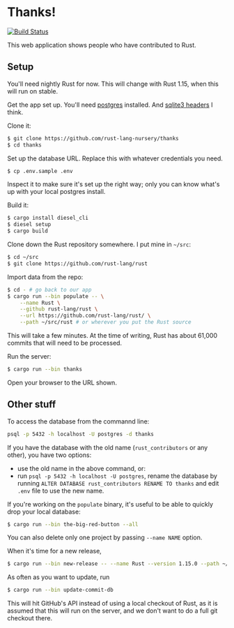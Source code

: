 # Thanks!

[![Build Status][status-img]][status]

[status-img]: https://travis-ci.org/rust-lang-nursery/thanks.svg?branch=master
[status]: https://travis-ci.org/rust-lang-nursery/thanks

This web application shows people who have contributed to Rust.

## Setup

You'll need nightly Rust for now. This will change with Rust 1.15, when
this will run on stable.

Get the app set up. You'll need [postgres](diesel_setup.md) installed. And
[sqlite3 headers](diesel_setup.md) I think.

Clone it:

```bash
$ git clone https://github.com/rust-lang-nursery/thanks
$ cd thanks
```

Set up the database URL. Replace this with whatever credentials you need.

```bash
$ cp .env.sample .env
```

Inspect it to make sure it's set up the right way; only you can know what's
up with your local postgres install.

Build it:

```bash
$ cargo install diesel_cli
$ diesel setup
$ cargo build
```

Clone down the Rust repository somewhere. I put mine in `~/src`:

```bash
$ cd ~/src
$ git clone https://github.com/rust-lang/rust
```

Import data from the repo:

```bash
$ cd - # go back to our app
$ cargo run --bin populate -- \
    --name Rust \
    --github rust-lang/rust \
    --url https://github.com/rust-lang/rust/ \
    --path ~/src/rust # or wherever you put the Rust source
```

This will take a few minutes. At the time of writing, Rust has about 61,000
commits that will need to be processed.

Run the server:

```bash
$ cargo run --bin thanks
```

Open your browser to the URL shown.

## Other stuff

To access the database from the commannd line:

```bash
psql -p 5432 -h localhost -U postgres -d thanks
```

If you have the database with the old name (`rust_contributors` or any
other), you have two options:
- use the old name in the above command, or:
- run `psql -p 5432 -h localhost -U postgres`, rename the database by running
  `ALTER DATABASE rust_contributors RENAME TO thanks` and edit `.env` file to
  use the new name.

If you're working on the `populate` binary, it's useful to be able to quickly
drop your local database:

```bash
$ cargo run --bin the-big-red-button --all
```

You can also delete only one project by passing `--name NAME` option.

When it's time for a new release,

```bash
$ cargo run --bin new-release -- --name Rust --version 1.15.0 --path ~/src/rust # or wherever your Rust is
```

As often as you want to update, run

```bash
$ cargo run --bin update-commit-db
```

This will hit GitHub's API instead of using a local checkout of Rust, as it is
assumed that this will run on the server, and we don't want to do a full git
checkout there.
